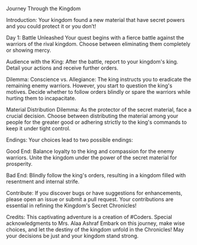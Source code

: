 Journey Through the Kingdom

Introduction: Your kingdom found a new material that have secret powers and you could protect it or you don’t!

Day 1: Battle Unleashed
Your quest begins with a fierce battle against the warriors of the rival kingdom. Choose between eliminating them completely or showing mercy.

Audience with the King:
After the battle, report to your kingdom's king. Detail your actions and receive further orders.

Dilemma: Conscience vs. Allegiance:
The king instructs you to eradicate the remaining enemy warriors. However, you start to question the king's motives. Decide whether to follow orders blindly or spare the warriors while hurting them to incapacitate.

Material Distribution Dilemma:
As the protector of the secret material, face a crucial decision. Choose between distributing the material among your people for the greater good or adhering strictly to the king's commands to keep it under tight control.

Endings:
Your choices lead to two possible endings:

Good End: Balance loyalty to the king and compassion for the enemy warriors. Unite the kingdom under the power of the secret material for prosperity.

Bad End: Blindly follow the king's orders, resulting in a kingdom filled with resentment and internal strife.

Contribute:
If you discover bugs or have suggestions for enhancements, please open an issue or submit a pull request. Your contributions are essential in refining the Kingdom's Secret Chronicles!

Credits:
This captivating adventure is a creation of #Coders. Special acknowledgments to Mrs. Alaa Ashraf
Embark on this journey, make wise choices, and let the destiny of the kingdom unfold in the Chronicles! May your decisions be just and your kingdom stand strong.
